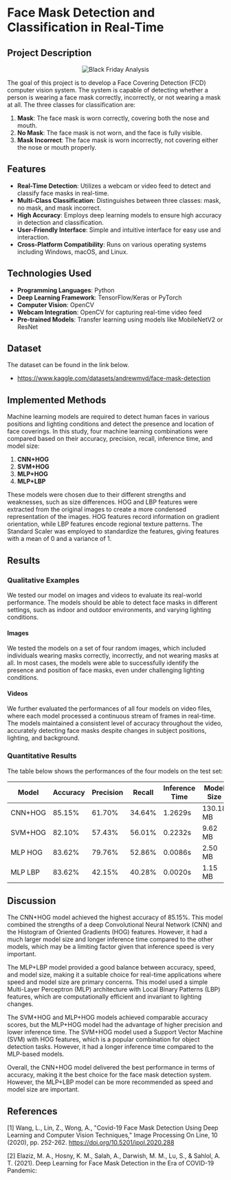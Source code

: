 
# Face Mask Detection and Classification in Real-Time

## Project Description
<p align="center">
  <img src="https://drive.google.com/uc?id=1fD0fEHzppnu_MLXEjyh07JmNHjKSH0JA" alt="Black Friday Analysis">
</p>

The goal of this project is to develop a Face Covering Detection (FCD) computer vision system. The system is capable of detecting whether a person is wearing a face mask correctly, incorrectly, or not wearing a mask at all. The three classes for classification are:

1. **Mask**: The face mask is worn correctly, covering both the nose and mouth.
2. **No Mask**: The face mask is not worn, and the face is fully visible.
3. **Mask Incorrect**: The face mask is worn incorrectly, not covering either the nose or mouth properly.

## Features

- **Real-Time Detection**: Utilizes a webcam or video feed to detect and classify face masks in real-time.
- **Multi-Class Classification**: Distinguishes between three classes: mask, no mask, and mask incorrect.
- **High Accuracy**: Employs deep learning models to ensure high accuracy in detection and classification.
- **User-Friendly Interface**: Simple and intuitive interface for easy use and interaction.
- **Cross-Platform Compatibility**: Runs on various operating systems including Windows, macOS, and Linux.

## Technologies Used

- **Programming Languages**: Python
- **Deep Learning Framework**: TensorFlow/Keras or PyTorch
- **Computer Vision**: OpenCV
- **Webcam Integration**: OpenCV for capturing real-time video feed
- **Pre-trained Models**: Transfer learning using models like MobileNetV2 or ResNet

## Dataset

The dataset can be found in the link below.
- https://www.kaggle.com/datasets/andrewmvd/face-mask-detection

## Implemented Methods

Machine learning models are required to detect human faces in various positions and lighting conditions and detect the presence and location of face coverings. In this study, four machine learning combinations were compared based on their accuracy, precision, recall, inference time, and model size:

1. **CNN+HOG**
2. **SVM+HOG**
3. **MLP+HOG**
4. **MLP+LBP**

These models were chosen due to their different strengths and weaknesses, such as size differences. HOG and LBP features were extracted from the original images to create a more condensed representation of the images. HOG features record information on gradient orientation, while LBP features encode regional texture patterns. The Standard Scaler was employed to standardize the features, giving features with a mean of 0 and a variance of 1.


## Results

### Qualitative Examples

We tested our model on images and videos to evaluate its real-world performance. The models should be able to detect face masks in different settings, such as indoor and outdoor environments, and varying lighting conditions.

#### Images

We tested the models on a set of four random images, which included individuals wearing masks correctly, incorrectly, and not wearing masks at all. In most cases, the models were able to successfully identify the presence and position of face masks, even under challenging lighting conditions. 

#### Videos

We further evaluated the performances of all four models on video files, where each model processed a continuous stream of frames in real-time. The models maintained a consistent level of accuracy throughout the video, accurately detecting face masks despite changes in subject positions, lighting, and background. 

### Quantitative Results

The table below shows the performances of the four models on the test set:

| Model      | Accuracy | Precision | Recall  | Inference Time | Model Size |
|------------|----------|-----------|---------|----------------|------------|
| CNN+HOG    | 85.15%   | 61.70%    | 34.64%  | 1.2629s        | 130.18 MB  |
| SVM+HOG    | 82.10%   | 57.43%    | 56.01%  | 0.2232s        | 9.62 MB    |
| MLP HOG    | 83.62%   | 79.76%    | 52.86%  | 0.0086s        | 2.50 MB    |
| MLP LBP    | 83.62%   | 42.15%    | 40.28%  | 0.0020s        | 1.15 MB    |

## Discussion

The CNN+HOG model achieved the highest accuracy of 85.15%. This model combined the strengths of a deep Convolutional Neural Network (CNN) and the Histogram of Oriented Gradients (HOG) features. However, it had a much larger model size and longer inference time compared to the other models, which may be a limiting factor given that inference speed is very important.

The MLP+LBP model provided a good balance between accuracy, speed, and model size, making it a suitable choice for real-time applications where speed and model size are primary concerns. This model used a simple Multi-Layer Perceptron (MLP) architecture with Local Binary Patterns (LBP) features, which are computationally efficient and invariant to lighting changes.

The SVM+HOG and MLP+HOG models achieved comparable accuracy scores, but the MLP+HOG model had the advantage of higher precision and lower inference time. The SVM+HOG model used a Support Vector Machine (SVM) with HOG features, which is a popular combination for object detection tasks. However, it had a longer inference time compared to the MLP-based models.

Overall, the CNN+HOG model delivered the best performance in terms of accuracy, making it the best choice for the face mask detection system. However, the MLP+LBP model can be more recommended as speed and model size are important.

## References

[1] Wang, L., Lin, Z., Wong, A., "Covid-19 Face Mask Detection Using Deep Learning and Computer Vision Techniques," Image Processing On Line, 10 (2020), pp. 252-262. https://doi.org/10.5201/ipol.2020.288

[2] Elaziz, M. A., Hosny, K. M., Salah, A., Darwish, M. M., Lu, S., & Sahlol, A. T. (2021). Deep Learning for Face Mask Detection in the Era of COVID-19 Pandemic:

